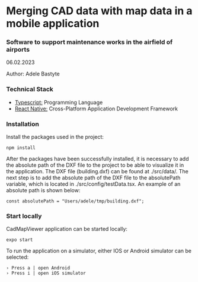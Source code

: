 # Merging CAD data with map data in a mobile application

### Software to support maintenance works in the airfield of airports

06.02.2023

Author: Adele Bastyte

### Technical Stack

- [Typescript:](https://www.typescriptlang.org/) Programming Language
- [React Native:](https://nodejs.dev/) Cross-Platform Application Development Framework

### Installation

Install the packages used in the project:

```
npm install
```

After the packages have been successfully installed, it is necessary to add the absolute path of the DXF file to the project to be able to visualize it in the application. The DXF file (building.dxf) can be found at ./src/data/. The next step is to add the absolute path of the DXF file to the absolutePath variable, which is located in ./src/config/testData.tsx. An example of an absolute path is shown below:

```
const absolutePath = "Users/adele/tmp/building.dxf";
```

### Start locally

CadMapViewer application can be started locally:

```
expo start
```

To run the application on a simulator, either IOS or Android simulator can be selected:

```
› Press a | open Android
› Press i | open iOS simulator
```
